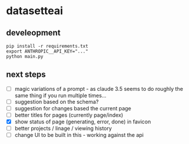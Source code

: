 # datasetteai

## develeopment

    pip install -r requirements.txt
    export ANTHROPIC__API_KEY="..."
    python main.py

## next steps

- [ ] magic variations of a prompt - as claude 3.5 seems to do roughly the same thing if you run multiple times...
- [ ] suggestion based on the schema?
- [ ] suggestion for changes based the current page
- [ ] better titles for pages (currently page/index)
- [x] show status of page (generating, error, done) in favicon
- [ ] better projects / linage / viewing history
- [ ] change UI to be built in this - working against the api